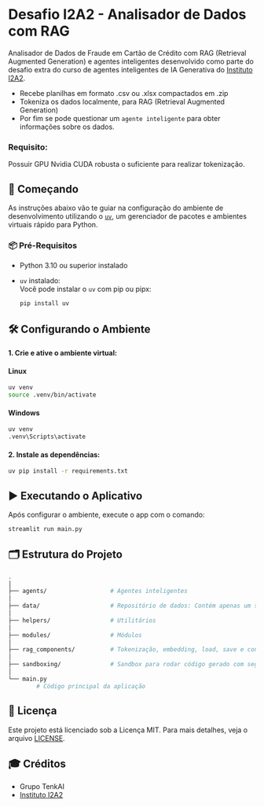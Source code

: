# Desafio I2A2 - Analisador de Dados com RAG
Analisador de Dados de Fraude em Cartão de Crédito com RAG (Retrieval Augmented Generation) e agentes inteligentes desenvolvido como parte do desafio extra do curso de agentes inteligentes de IA Generativa do [Instituto I2A2](https://www.i2a2.academy/).
- Recebe planilhas em formato .csv ou .xlsx compactados em .zip
- Tokeniza os dados localmente, para RAG (Retrieval Augmented Generation)
- Por fim se pode questionar um `agente inteligente` para obter informações sobre os dados.

### Requisito:
Possuir GPU Nvidia CUDA robusta o suficiente para realizar tokenização.

## 🚀 Começando

As instruções abaixo vão te guiar na configuração do ambiente de desenvolvimento utilizando o [`uv`](https://github.com/astral-sh/uv), um gerenciador de pacotes e ambientes virtuais rápido para Python.

### 📦 Pré-Requisitos

- Python 3.10 ou superior instalado
- `uv` instalado:  
  Você pode instalar o `uv` com pip ou pipx:  

  ```bash
  pip install uv
  ```

## 🛠️ Configurando o Ambiente

#### 1. Crie e ative o ambiente virtual:

#### Linux
```bash
uv venv
source .venv/bin/activate
```

#### Windows
```bash
uv venv
.venv\Scripts\activate
```

#### 2. Instale as dependências: 

```bash
uv pip install -r requirements.txt
```

## ▶️ Executando o Aplicativo
Após configurar o ambiente, execute o app com o comando:

```bash
streamlit run main.py
```

## 🗂️ Estrutura do Projeto
```bash
.
│
├── agents/                  # Agentes inteligentes
│
├── data/                    # Repositório de dados: Contém apenas um set para teste
│
├── helpers/                 # Utilitários
│
├── modules/                 # Módulos
│
├── rag_components/          # Tokenização, embedding, load, save e contextualização
│
├── sandboxing/              # Sandbox para rodar código gerado com segurança
│
└── main.py
        # Código principal da aplicação

```

## 📝 Licença
Este projeto está licenciado sob a Licença MIT. Para mais detalhes, veja o arquivo [LICENSE](LICENSE).

## 🎓 Créditos

- Grupo TenkAI
- [Instituto I2A2](https://www.i2a2.academy/)
